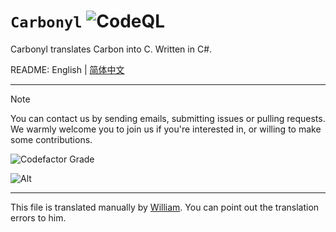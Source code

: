 # `Carbonyl` ![CodeQL](https://github.com/Knock-FSF/Carbonyl/actions/workflows/codeql.yml/badge.svg)

Carbonyl translates Carbon into C. Written in C#.

README: English | [简体中文](README.md)

---------------------

> [!NOTE]
> You can contact us by sending emails, submitting issues or pulling requests.
> We warmly welcome you to join us if you're interested in, or willing to make some contributions.

![Codefactor Grade](https://img.shields.io/codefactor/grade/github/Knock-FSF/Carbonyl?logo=codefactor&style=for-the-badge)

![Alt](https://repobeats.axiom.co/api/embed/3d62f4b13d17340f75c06ef9f965f845bcf88781.svg "Repobeats analytics image")

---------------------

This file is translated manually by [William](https://github.com/Wilhelm-Lee).  You can point out the translation errors to him.

